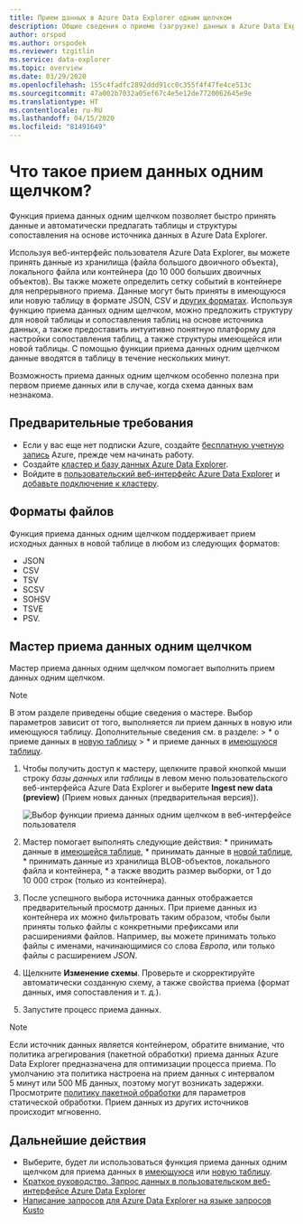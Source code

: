 ```yaml
---
title: Прием данных в Azure Data Explorer одним щелчком
description: Общие сведения о приеме (загрузке) данных в Azure Data Explorer одним щелчком.
author: orspod
ms.author: orspodek
ms.reviewer: tzgitlin
ms.service: data-explorer
ms.topic: overview
ms.date: 03/29/2020
ms.openlocfilehash: 155c4fadfc2892ddd91cc0c355f4f47fe4ce513c
ms.sourcegitcommit: 47a002b7032a05ef67c4e5e12de7720062645e9e
ms.translationtype: HT
ms.contentlocale: ru-RU
ms.lasthandoff: 04/15/2020
ms.locfileid: "81491649"
---
```

# <a name="what-is-one-click-ingestion"></a>Что такое прием данных одним щелчком? 

Функция приема данных одним щелчком позволяет быстро принять данные и автоматически предлагать таблицы и структуры сопоставления на основе источника данных в Azure Data Explorer. 

Используя веб-интерфейс пользователя Azure Data Explorer, вы можете принять данные из хранилища (файла большого двоичного объекта), локального файла или контейнера (до 10 000 больших двоичных объектов). Вы также можете определить сетку событий в контейнере для непрерывного приема. Данные могут быть приняты в имеющуюся или новую таблицу в формате JSON, CSV и [других форматах](#file-formats). Используя функцию приема данных одним щелчком, можно предложить структуру для новой таблицы и сопоставления таблиц на основе источника данных, а также предоставить интуитивно понятную платформу для настройки сопоставления таблиц, а также структуры имеющейся или новой таблицы. С помощью функции приема данных одним щелчком данные вводятся в таблицу в течение нескольких минут.

Возможность приема данных одним щелчком особенно полезна при первом приеме данных или в случае, когда схема данных вам незнакома.

## <a name="prerequisites"></a>Предварительные требования

* Если у вас еще нет подписки Azure, создайте [бесплатную учетную запись](https://azure.microsoft.com/free/) Azure, прежде чем начинать работу.
* Создайте [кластер и базу данных Azure Data Explorer](create-cluster-database-portal.md).
* Войдите в [пользовательский веб-интерфейс Azure Data Explorer](https://dataexplorer.azure.com/) и [добавьте подключение к кластеру](/azure/data-explorer/web-query-data#add-clusters).

## <a name="file-formats"></a>Форматы файлов

Функция приема данных одним щелчком поддерживает прием исходных данных в новой таблице в любом из следующих форматов:
* JSON
* CSV
* TSV
* SCSV
* SOHSV
* TSVE
* PSV.

## <a name="one-click-ingestion-wizard"></a>Мастер приема данных одним щелчком

Мастер приема данных одним щелчком помогает выполнить прием данных одним щелчком. 

> [!Note]
> В этом разделе приведены общие сведения о мастере. Выбор параметров зависит от того, выполняется ли прием данных в новую или имеющуюся таблицу. Дополнительные сведения см. в разделе:
    > * о приеме данных в [новую таблицу](one-click-ingestion-new-table.md)
    > * и приеме данных в [имеющуюся таблицу](one-click-ingestion-existing-table.md). 
    
1. Чтобы получить доступ к мастеру, щелкните правой кнопкой мыши строку *базы данных* или *таблицы* в левом меню пользовательского веб-интерфейса Azure Data Explorer и выберите **Ingest new data (preview)** (Прием новых данных (предварительная версия)).

    ![Выбор функции приема данных одним щелчком в веб-интерфейсе пользователя](media/ingest-data-one-click/one-click-ingestion-in-webui.png)   

1. Мастер помогает выполнять следующие действия:
       * принимать данные в [имеющейся таблице](one-click-ingestion-existing-table.md),
       * принимать данные в [новой таблице](one-click-ingestion-new-table.md),
       * принимать данные из хранилища BLOB-объектов, локального файла и контейнера,
       * а также вводить размер выборки, от 1 до 10 000 строк (только из контейнера).
       
1. После успешного выбора источника данных отображается предварительный просмотр данных. 
    При приеме данных из контейнера их можно фильтровать таким образом, чтобы были приняты только файлы с конкретными префиксами или расширениями файлов. Например, вы можете принимать только файлы с именами, начинающимися со слова *Европа*, или только файлы с расширением *JSON*. 

1. Щелкните **Изменение схемы**. Проверьте и скорректируйте автоматически созданную схему, а также свойства приема (формат данных, имя сопоставления и т. д.).

1. Запустите процесс приема данных.

> [!Note]
> Если источник данных является контейнером, обратите внимание, что политика агрегирования (пакетной обработки) приема данных Azure Data Explorer предназначена для оптимизации процесса приема. По умолчанию эта политика настроена на прием данных с интервалом 5 минут или 500 МБ данных, поэтому могут возникать задержки. Просмотрите [политику пакетной обработки](kusto/management/batchingpolicy.md) для параметров статической обработки. Прием данных из других источников происходит мгновенно.

## <a name="next-steps"></a>Дальнейшие действия

* Выберите, будет ли использоваться функция приема данных одним щелчком для приема данных в [имеющуюся](one-click-ingestion-existing-table.md) или [новую таблицу](one-click-ingestion-new-table.md).
* [Краткое руководство. Запрос данных в пользовательском веб-интерфейсе Azure Data Explorer](/azure/data-explorer/web-query-data)
* [Написание запросов для Azure Data Explorer на языке запросов Kusto](/azure/data-explorer/write-queries)

